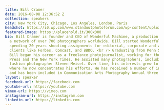 ```yaml
---
title: Bill Cramer
date: 2016-08-08 12:36:52 Z
collection: speakers
city: New York City, Chicago, Los Angeles, London, Paris
headshot: https://i0.wp.com/www.standoutphotoforum.com/wp-content/uploads/2015/07/Bill_Cramer.png?w=1184
featured-image: https://placehold.it/300x300
bio: Bill Cramer is founder and CEO of Wonderful Machine, a production company with
  a network of over 700 photographers worldwide. Bill started Wonderful Machine after
  spending 20 years shooting assignments for editorial, corporate and advertising
  clients like Forbes, Comcast, and BBDO. <br /> Graduating from Penn State in 1985,
  Bill began his career as a freelance photojournalist, working for the Associated
  Press and The New York Times. He assisted many photographers, including a year with
  fashion photographer Steven Meisel. Over time, his interests grew to include portraiture,
  where he now concentrates his efforts. He has received a number of industry awards,
  and has been included in Communication Arts Photography Annual three times.
layout: speaker
facebook-url: https://facebook.com
youtube-url: https://youtube.com
vimeo-url: https://vimeo.com
instagram-url: https://instagram.com
linkedin-url: https://linkedin.com
---
```


